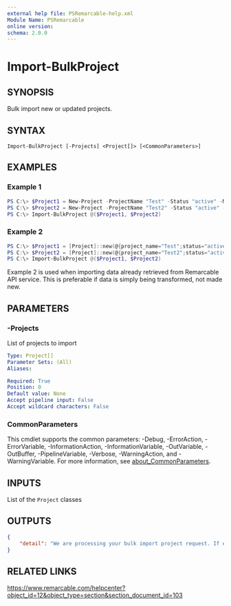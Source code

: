```yaml
---
external help file: PSRemarcable-help.xml
Module Name: PSRemarcable
online version:
schema: 2.0.0
---
```


# Import-BulkProject

## SYNOPSIS
Bulk import new or updated projects.

## SYNTAX

```
Import-BulkProject [-Projects] <Project[]> [<CommonParameters>]
```

## EXAMPLES

### Example 1
```powershell
PS C:\> $Project1 = New-Project -ProjectName "Test" -Status "active" -MainJobNumber "123832A"
PS C:\> $Project2 = New-Project -ProjectName "Test2" -Status "active" -MainJobNumber "547732D"
PS C:\> Import-BulkProject @($Project1, $Project2)
```

### Example 2
```powershell
PS C:\> $Project1 = [Project]::new(@{project_name="Test";status="active";main_job_num="123832A"})
PS C:\> $Project2 = [Project]::new(@{project_name="Test2";status="active";main_job_num="547732D"})
PS C:\> Import-BulkProject @($Project1, $Project2)
```

Example 2 is used when importing data already retrieved from Remarcable API service. This is preferable if data is simply being transformed, not made new.

## PARAMETERS

### -Projects
List of projects to import

```yaml
Type: Project[]
Parameter Sets: (All)
Aliases:

Required: True
Position: 0
Default value: None
Accept pipeline input: False
Accept wildcard characters: False
```

### CommonParameters
This cmdlet supports the common parameters: -Debug, -ErrorAction, -ErrorVariable, -InformationAction, -InformationVariable, -OutVariable, -OutBuffer, -PipelineVariable, -Verbose, -WarningAction, and -WarningVariable. For more information, see [about_CommonParameters](http://go.microsoft.com/fwlink/?LinkID=113216).

## INPUTS

List of the `Project` classes

## OUTPUTS

```json
{
    "detail": "We are processing your bulk import project request. If error occurs, you will get an email notification."
}
```

## RELATED LINKS
https://www.remarcable.com/helpcenter?object_id=12&object_type=section&section_document_id=103